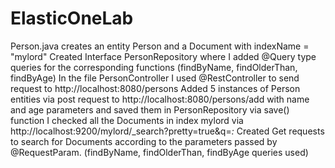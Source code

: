 # ElasticOneLab
Person.java creates an entity Person and a Document with indexName = "mylord"
Created Interface PersonRepository where I added @Query type queries for the corresponding functions (findByName, findOlderThan, findByAge)
In the file PersonController I used @RestController to send request to http://localhost:8080/persons
Added 5 instances of Person entities via post request to http://localhost:8080/persons/add with name and age parameters and saved them in PersonRepository via save() function
I checked all the Documents in index mylord via http://localhost:9200/mylord/_search?pretty=true&q=*:*
Created Get requests to search for Documents according to the parameters passed by @RequestParam. (findByName, findOlderThan, findByAge queries used)
